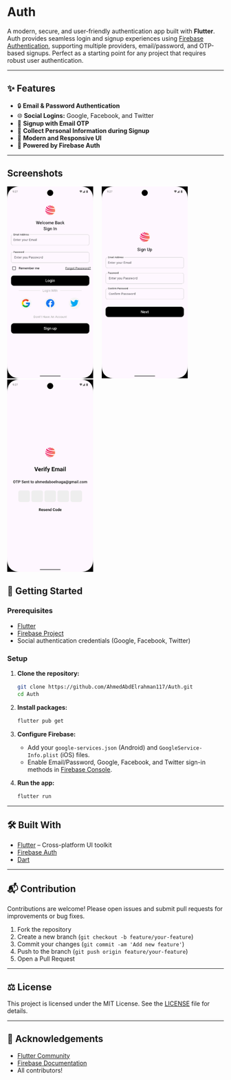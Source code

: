 # Auth

A modern, secure, and user-friendly authentication app built with **Flutter**. Auth provides seamless login and signup experiences using [Firebase Authentication](https://firebase.google.com/docs/auth), supporting multiple providers, email/password, and OTP-based signups. Perfect as a starting point for any project that requires robust user authentication.

---

## ✨ Features

- 🔒 **Email & Password Authentication**
- 🌐 **Social Logins:** Google, Facebook, and Twitter
- 📧 **Signup with Email OTP**
- 📄 **Collect Personal Information during Signup**
- 🎨 **Modern and Responsive UI**
- 🚀 **Powered by Firebase Auth**

---

## Screenshots

  <img src="assets/images/Screenshot_1757096846.png" width="200"/> &nbsp;&nbsp;&nbsp; <img src="assets/images/Screenshot_1757096856.png" width="200"/> &nbsp;&nbsp;&nbsp; <img src="assets/images/Screenshot_1757096889.png" width="200"/> &nbsp;&nbsp;&nbsp;

## 🚀 Getting Started

### Prerequisites

- [Flutter](https://docs.flutter.dev/get-started/install)
- [Firebase Project](https://console.firebase.google.com/)
- Social authentication credentials (Google, Facebook, Twitter)

### Setup

1. **Clone the repository:**
   ```bash
   git clone https://github.com/AhmedAbdElrahman117/Auth.git
   cd Auth
   ```

2. **Install packages:**
   ```bash
   flutter pub get
   ```

3. **Configure Firebase:**
   - Add your `google-services.json` (Android) and `GoogleService-Info.plist` (iOS) files.
   - Enable Email/Password, Google, Facebook, and Twitter sign-in methods in [Firebase Console](https://console.firebase.google.com/).

4. **Run the app:**
   ```bash
   flutter run
   ```

---

## 🛠️ Built With

- [Flutter](https://flutter.dev/) – Cross-platform UI toolkit
- [Firebase Auth](https://firebase.google.com/docs/auth)
- [Dart](https://dart.dev/)

---

## 📬 Contribution

Contributions are welcome! Please open issues and submit pull requests for improvements or bug fixes.

1. Fork the repository
2. Create a new branch (`git checkout -b feature/your-feature`)
3. Commit your changes (`git commit -am 'Add new feature'`)
4. Push to the branch (`git push origin feature/your-feature`)
5. Open a Pull Request

---

## ⚖️ License

This project is licensed under the MIT License. See the [LICENSE](LICENSE) file for details.

---

## 🙏 Acknowledgements

- [Flutter Community](https://flutter.dev/community)
- [Firebase Documentation](https://firebase.google.com/docs/auth)
- All contributors!
